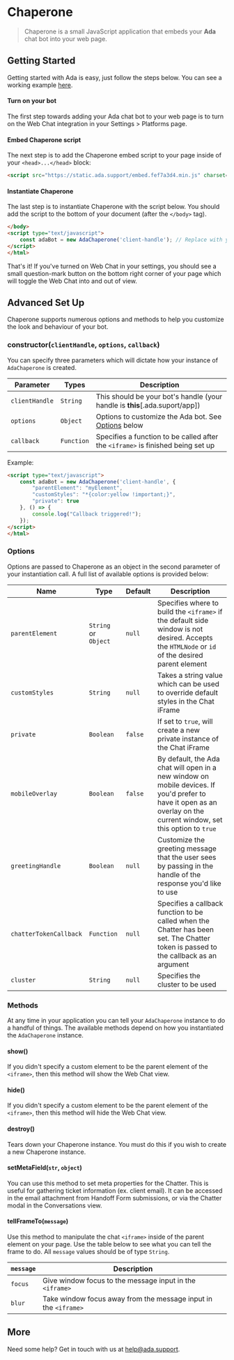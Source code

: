 # Chaperone
> Chaperone is a small JavaScript application that embeds your **Ada** chat bot into your web page.

## Getting Started
Getting started with Ada is easy, just follow the steps below. You can see a working example [here](https://jsfiddle.net/c8m8u2y4/70/).

#### Turn on your bot
The first step towards adding your Ada chat bot to your web page is to turn on the Web Chat integration in your Settings > Platforms page. 

#### Embed Chaperone script
The next step is to add the Chaperone embed script to your page inside of your `<head>...</head>` block:

```html
<script src="https://static.ada.support/embed.fef7a3d4.min.js" charset="utf-8"></script>
```

#### Instantiate Chaperone
The last step is to instantiate Chaperone with the script below. You should add the script to the bottom of your document (after the `</body>` tag).

```html
</body>
<script type="text/javascript">
    const adaBot = new AdaChaperone('client-handle'); // Replace with you bot handle
</script>
</html>
```

That's it! If you've turned on Web Chat in your settings, you should see a small question-mark button on the bottom right corner of your page which will toggle the Web Chat into and out of view.

## Advanced Set Up
Chaperone supports numerous options and methods to help you customize the look and behaviour of your bot. 

### constructor(`clientHandle`, `options`, `callback`)
You can specify three parameters which will dictate how your instance of `AdaChaperone` is created. 

Parameter | Types | Description
--- | --- | ---
`clientHandle` | `String` | This should be your bot's handle (your handle is **this**[.ada.suport/app])
`options` | `Object` | Options to customize the Ada bot. See [Options](#options) below
`callback` | `Function` | Specifies a function to be called after the `<iframe>` is finished being set up

Example:
```html
<script type="text/javascript">
    const adaBot = new AdaChaperone('client-handle', {
        "parentElement": "myElement",
        "customStyles": "*{color:yellow !important;}",
        "private": true
    }, () => {
        console.log("Callback triggered!");
    });
</script>
</html>
```

### Options
Options are passed to Chaperone as an object in the second parameter of your instantiation call. A full list of available options is provided below:

Name  | Type | Default | Description
--- | --- | --- | ---
`parentElement` | `String` or `Object` | `null` | Specifies where to build the `<iframe>` if the default side window is not desired. Accepts the `HTMLNode` or `id` of the desired parent element
`customStyles` | `String` | `null` | Takes a string value which can be used to override default styles in the Chat iFrame
`private` | `Boolean` | `false` | If set to `true`, will create a new private instance of the Chat iFrame
`mobileOverlay` | `Boolean` | `false` | By default, the Ada chat will open in a new window on mobile devices. If you'd prefer to have it open as an overlay on the current window, set this option to `true`
`greetingHandle` | `Boolean` | `null` | Customize the greeting message that the user sees by passing in the handle of the response you'd like to use
`chatterTokenCallback` | `Function` | `null` | Specifies a callback function to be called when the Chatter has been set. The Chatter token is passed to the callback as an argument
`cluster` | `String` | `null` | Specifies the cluster to be used


### Methods
At any time in your application you can tell your `AdaChaperone` instance to do a handful of things. The available methods depend on how you instantiated the `AdaChaperone` instance.

#### show()
If you didn't specify a custom element to be the parent element of the `<iframe>`, then this method will show the Web Chat view.

#### hide()
If you didn't specify a custom element to be the parent element of the `<iframe>`, then this method will hide the Web Chat view.

#### destroy()
Tears down your Chaperone instance. You must do this if you wish to create a new Chaperone instance.

#### setMetaField(`str`, `object`)
You can use this method to set meta properties for the Chatter. This is useful for gathering ticket information (ex. client email). It can be accessed in the email attachment from Handoff Form submissions, or via the Chatter modal in the Conversations view.

#### tellFrameTo(`message`)
Use this method to manipulate the chat `<iframe>` inside of the parent element on your page. Use the table below to see what you can tell the frame to do. All `message` values should be of type `String`.

`message` | Description
--- | ---
`focus` | Give window focus to the message input in the `<iframe>`
`blur` | Take window focus away from the message input in the `<iframe>`


## More
Need some help? Get in touch with us at [help@ada.support](mailto:help@ada.support).